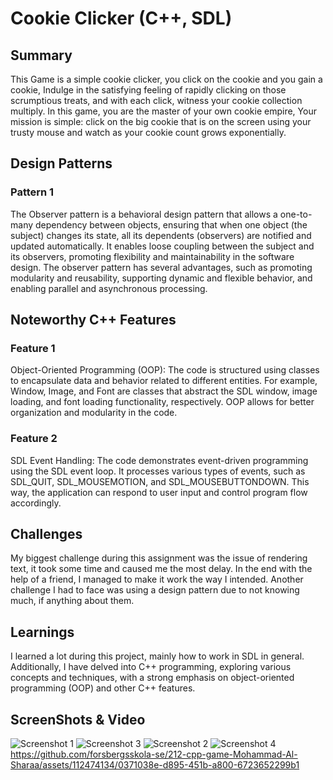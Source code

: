# Cookie Clicker (C++, SDL)

## Summary
This Game is a simple cookie clicker, you click on the cookie and you gain a cookie, Indulge in the satisfying feeling of rapidly clicking on those scrumptious treats, and with each click, witness your cookie collection multiply.
 In this game, you are the master of your own cookie empire, Your mission is simple: click on the big cookie that is on the screen using your trusty mouse and watch as your cookie count grows exponentially.

## Design Patterns

### Pattern 1
The Observer pattern is a behavioral design pattern that allows a one-to-many dependency between objects, ensuring that when one object (the subject) changes its state, all its dependents (observers) are notified and updated automatically. 
It enables loose coupling between the subject and its observers, promoting flexibility and maintainability in the software design.
The observer pattern has several advantages, such as promoting modularity and reusability, supporting dynamic and flexible behavior, and enabling parallel and asynchronous processing.


## Noteworthy C++ Features

### Feature 1
Object-Oriented Programming (OOP): The code is structured using classes to encapsulate data and behavior related to different entities. 
For example, Window, Image, and Font are classes that abstract the SDL window, image loading, and font loading functionality, respectively. OOP allows for better organization and modularity in the code.

### Feature 2
SDL Event Handling: The code demonstrates event-driven programming using the SDL event loop. 
It processes various types of events, such as SDL_QUIT, SDL_MOUSEMOTION, and SDL_MOUSEBUTTONDOWN. 
This way, the application can respond to user input and control program flow accordingly.

## Challenges
My biggest challenge during this assignment was the issue of rendering text, it took some time and caused me the most delay.
In the end with the help of a friend, I managed to make it work the way I intended.
Another challenge I had to face was using a design pattern due to not knowing much, if anything about them.

## Learnings
I learned a lot during this project, mainly how to work in SDL in general.
Additionally, I have delved into C++ programming, exploring various concepts and techniques, with a strong emphasis on object-oriented programming (OOP) and other C++ features.

## ScreenShots & Video
![Screenshot 1](https://github.com/forsbergsskola-se/212-cpp-game-Mohammad-Al-Sharaa/assets/112474134/1809e688-41a8-4cbc-a173-8cf9cc91c800)
![Screenshot 3](https://github.com/forsbergsskola-se/212-cpp-game-Mohammad-Al-Sharaa/assets/112474134/6fa8b268-de0e-4653-94a3-d353b0ad1c8a)
![Screenshot 2](https://github.com/forsbergsskola-se/212-cpp-game-Mohammad-Al-Sharaa/assets/112474134/86ac7fdc-f429-464b-9232-0971c6ffbe1c)
![Screenshot 4](https://github.com/forsbergsskola-se/212-cpp-game-Mohammad-Al-Sharaa/assets/112474134/fd7a006f-cf4c-4745-93f6-0fe5db0eda13)
https://github.com/forsbergsskola-se/212-cpp-game-Mohammad-Al-Sharaa/assets/112474134/0371038e-d895-451b-a800-6723652299b1

